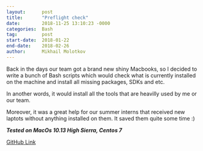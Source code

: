 ```yaml
---
layout:      post
title:       "Preflight check"
date:        2018-11-25 13:10:23 -0000
categories:  Bash
tag:         post
start-date:  2018-01-22
end-date:    2018-02-26
author:      Mikhail Molotkov
---
```


Back in the days our team got a brand new shiny Macbooks, so I decided to write a bunch of Bash scripts which would check what is currently installed on the machine
and install all missing packages, SDKs and etc. 

In another words, it would install all the tools that are heavilly used by me or our team.


Moreover, it was a great help for our summer interns that received new laptots without anything installed on them. It saved them quite some time :) 

**_Tested on MacOs 10.13 High Sierra, Centos 7_**


[GitHub Link][link-to]

[link-to]: https://github.com/MikhailMS/preflight-check
